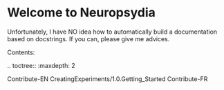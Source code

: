 # Welcome to Neuropsydia

Unfortunately, I have NO idea how to automatically build a documentation based on docstrings. If you can, please give me advices.


Contents:

.. toctree::
   :maxdepth: 2

   Contribute-EN 
      CreatingExperiments/1.0.Getting_Started
   Contribute-FR